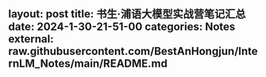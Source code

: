 layout: post
title:  书生·浦语大模型实战营笔记汇总
date:   2024-1-30-21-51-00
categories: Notes
external: raw.githubusercontent.com/BestAnHongjun/InternLM_Notes/main/README.md
------
